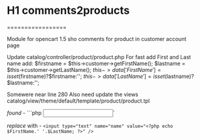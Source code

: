 # H1 comments2products
=================

Module for opencart 1.5 sho comments for product in customer account page

Update catalog/controller/product/product.php
For fast add First and Last name
 add:
     $firstname = $this->customer->getFirstName();
     $lastname = $this->customer->getLastName();
     $this->data['FirstName'] = isset($firstname)?$firstname:'';
     $this->data['LastName'] = isset($lastname)?$lastname:'';
     
Somewere near line 280
Also need update the views
catalog/view/theme/default/template/product/product.tpl

*found* -
```php <input type="text" name="name" value="" />`

*replace* with -
`<input type="text" name="name" value="<?php echo $FirstName.' '.$LastName; ?>" />`
